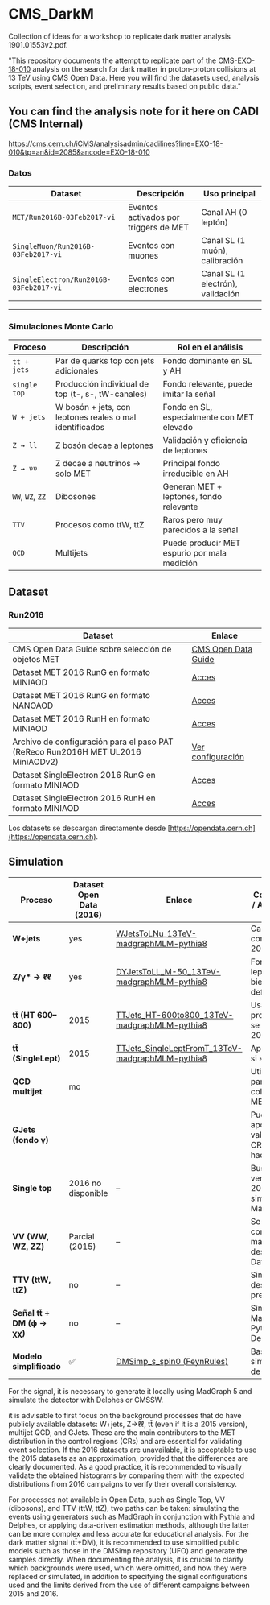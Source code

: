 # CMS_DarkM
Collection of ideas for a workshop to replicate dark matter analysis 1901.01553v2.pdf.

"This repository documents the attempt to replicate part of the [CMS-EXO-18-010](https://www.arxiv.org/pdf/1901.01553) analysis on the search for dark matter in proton-proton collisions at 13 TeV using CMS Open Data. Here you will find the datasets used, analysis scripts, event selection, and preliminary results based on public data."

## You can find the analysis note for it here on CADI (CMS Internal)
https://cms.cern.ch/iCMS/analysisadmin/cadilines?line=EXO-18-010&tp=an&id=2085&ancode=EXO-18-010


###  Datos 

| Dataset                             | Descripción                                   | Uso principal                      |
|-------------------------------------|-----------------------------------------------|------------------------------------|
| `MET/Run2016B-03Feb2017-vi`         | Eventos activados por triggers de MET         | Canal AH (0 leptón)                |
| `SingleMuon/Run2016B-03Feb2017-vi`  | Eventos con muones                            | Canal SL (1 muón), calibración     |
| `SingleElectron/Run2016B-03Feb2017-vi` | Eventos con electrones                      | Canal SL (1 electrón), validación  |

---

###  Simulaciones Monte Carlo

| Proceso            | Descripción                                             | Rol en el análisis                              |
|--------------------|---------------------------------------------------------|--------------------------------------------------|
| `tt + jets`        | Par de quarks top con jets adicionales                  | Fondo dominante en SL y AH                      |
| `single top`       | Producción individual de top (t-, s-, tW-canales)       | Fondo relevante, puede imitar la señal          |
| `W + jets`         | W bosón + jets, con leptones reales o mal identificados | Fondo en SL, especialmente con MET elevado      |
| `Z → ll`           | Z bosón decae a leptones                                | Validación y eficiencia de leptones             |
| `Z → νν`           | Z decae a neutrinos → solo MET                          | Principal fondo irreducible en AH               |
| `WW`, `WZ`, `ZZ`   | Dibosones                                               | Generan MET + leptones, fondo relevante          |
| `TTV`              | Procesos como ttW, ttZ                                  | Raros pero muy parecidos a la señal             |
| `QCD`              | Multijets                                               | Puede producir MET espurio por mala medición    |


## Dataset
### Run2016

| Dataset | Enlace |
|--------------|--------|
| CMS Open Data Guide sobre selección de objetos MET | [CMS Open Data Guide](https://cms-opendata-guide.web.cern.ch/analysis/selection/objects/met/) |
| Dataset MET 2016 RunG en formato MINIAOD | [Acces](https://opendata.cern.ch/record/30509) |
| Dataset MET 2016 RunG en formato NANOAOD | [Acces](https://opendata.cern.ch/record/30526) |
| Dataset MET 2016 RunH en formato MINIAOD | [Acces](https://opendata.cern.ch/record/30542) |
| Archivo de configuración para el paso PAT (ReReco Run2016H MET UL2016 MiniAODv2) | [Ver configuración](https://opendata-qa.cern.ch/record/30453?utm) |
| Dataset SingleElectron 2016 RunG en formato MINIAOD | [Acces](https://opendata.cern.ch/record/30512) |
| Dataset SingleElectron 2016 RunH en formato MINIAOD | [Acces](https://opendata.cern.ch/record/30545) |

Los datasets se descargan directamente desde [https://opendata.cern.ch](https://opendata.cern.ch).

## Simulation

| Proceso               | Dataset Open Data (2016) | Enlace                                                                                  | Comentario / Alternativa                              |
|------------------------|---------------------------|------------------------------------------------------------------------------------------|--------------------------------------------------------|
| **W+jets**             | yes                        | [WJetsToLNu_13TeV-madgraphMLM-pythia8](https://opendata.cern.ch/record/69710)           | Campaña completa en 2016.                             |
| **Z/γ\* → ℓℓ**         | yes                        | [DYJetsToLL_M-50_13TeV-madgraphMLM-pythia8](https://opendata.cern.ch/record/35671)      | Fondo leptónico bien definido.                        |
| **tt̄ (HT 600–800)**   |  2015               | [TTJets_HT-600to800_13TeV-madgraphMLM-pythia8](https://opendata.cern.ch/record/19946)   | Usar como proxy si no se encuentra 2016.              |
| **tt̄ (SingleLept)**   |  2015               | [TTJets_SingleLeptFromT_13TeV-madgraphMLM-pythia8](https://opendata.cern.ch/record/19938) | Aprox válida si se justifica.                         |
| **QCD multijet**       |  mo          |         | Utilizable para validar colas de MET.                 |
| **GJets (fondo γ)**    |                        |                | Puede apoyar validación en CR hadrónicos.             |
| **Single top**         |2016 no disponible      | –                                                                                        | Buscar versiones 2015 o simular con MadGraph.         |
| **VV (WW, WZ, ZZ)**    | Parcial (2015)          | –                                                                                        | Se puede combinar manualmente desde Open Data 2015.   |
| **TTV (ttW, ttZ)**     | no                         | –                                                                                        | Simular si se desea alta precisión.                   |
| **Señal tt̄ + DM (ϕ → χχ)** | no                   | –                                                                                        | Simular con MadGraph + Pythia + Delphes.              |
| **Modelo simplificado**| ✅                         | [DMSimp_s_spin0 (FeynRules)](https://feynrules.irmp.ucl.ac.be/wiki/DMsimp)              | Base para simulación de señal.                        |


For the signal, it is necessary to generate it locally using MadGraph 5 and simulate the detector with Delphes or CMSSW.

it is advisable to first focus on the background processes that do have publicly available datasets: W+jets, Z→ℓℓ, tt̄ (even if it is a 2015 version), multijet QCD, and GJets. These are the main contributors to the MET distribution in the control regions (CRs) and are essential for validating event selection. If the 2016 datasets are unavailable, it is acceptable to use the 2015 datasets as an approximation, provided that the differences are clearly documented. As a good practice, it is recommended to visually validate the obtained histograms by comparing them with the expected distributions from 2016 campaigns to verify their overall consistency.

For processes not available in Open Data, such as Single Top, VV (dibosons), and TTV (ttW, ttZ), two paths can be taken: simulating the events using generators such as MadGraph in conjunction with Pythia and Delphes, or applying data-driven estimation methods, although the latter can be more complex and less accurate for educational analysis. For the dark matter signal (tt̄+DM), it is recommended to use simplified public models such as those in the DMSimp repository (UFO) and generate the samples directly. When documenting the analysis, it is crucial to clarify which backgrounds were used, which were omitted, and how they were replaced or simulated, in addition to specifying the signal configurations used and the limits derived from the use of different campaigns between 2015 and 2016.



